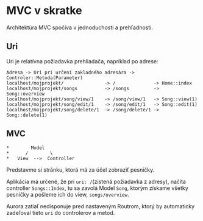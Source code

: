 # MVC v skratke

Architektúra MVC spočíva v jednoduchosti a prehľadnosti.

## Uri

Uri je relatívna požiadavka prehliadača, napríklad po adrese:

```
Adresa -> Uri pri určení zakladného adresára -> Controler::Metoda(Parameter)
localhost/mojprojekt/               -> /              -> Home::index
localhost/mojprojekt/songs          -> /songs         -> Song::overview
localhost/mojprojekt/song/view/1    -> /song/view/1   -> Song::view(1)
localhost/mojprojekt/song/edit/1    -> /song/edit/1   -> Song::edit(1)
localhost/mojprojekt/song/delete/1  -> /song/delete/1 -> Song::delete(1)
```

## MVC

```
*        Model
*      /        \
*   View  -->  Controller
```

Predstavme si stránku, ktorá má za účel zobraziť pesničky.

Aplikácia má určené, že pri `uri: /`(zistená požiadavka z adresy), načíta controller `Songs::Index`,
tu sa zavolá Model `Song`, ktorým získame všetky pesničky a pošleme ich do view, `songs/overview`.

Aurora zatiaľ nedisponuje pred nastaveným Routrom, ktorý by
automaticky zadeľoval tieto `uri` do controlerov a metod.
